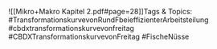 
![[Mikro+Makro Kapitel 2.pdf#page=28]]Tags & Topics:
   #TransformationskurvevonRundFbeieffizienterArbeitsteilung
   #cbdxtransformationskurvevonfreitag
   #CBDXTransformationskurvevonFreitag
   #FischeNüsse
